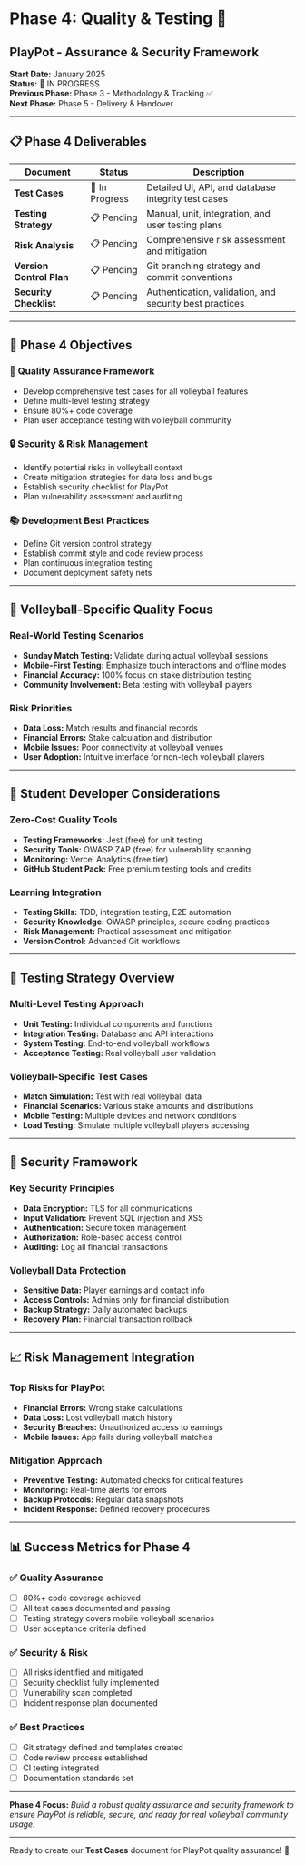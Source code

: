 # Phase 4: Quality & Testing 🧪
## PlayPot - Assurance & Security Framework

**Start Date:** January 2025  
**Status:** 🔄 IN PROGRESS  
**Previous Phase:** Phase 3 - Methodology & Tracking ✅  
**Next Phase:** Phase 5 - Delivery & Handover

---

## 📋 Phase 4 Deliverables

| Document | Status | Description |
|----------|--------|-------------|
| **Test Cases** | 🔄 In Progress | Detailed UI, API, and database integrity test cases |
| **Testing Strategy** | 📋 Pending | Manual, unit, integration, and user testing plans |
| **Risk Analysis** | 📋 Pending | Comprehensive risk assessment and mitigation |
| **Version Control Plan** | 📋 Pending | Git branching strategy and commit conventions |
| **Security Checklist** | 📋 Pending | Authentication, validation, and security best practices |

---

## 🎯 Phase 4 Objectives

### 🧪 **Quality Assurance Framework**
- Develop comprehensive test cases for all volleyball features
- Define multi-level testing strategy
- Ensure 80%+ code coverage
- Plan user acceptance testing with volleyball community

### 🔒 **Security & Risk Management**
- Identify potential risks in volleyball context
- Create mitigation strategies for data loss and bugs
- Establish security checklist for PlayPot
- Plan vulnerability assessment and auditing

### 📚 **Development Best Practices**
- Define Git version control strategy
- Establish commit style and code review process
- Plan continuous integration testing
- Document deployment safety nets

---

## 🏐 Volleyball-Specific Quality Focus

### **Real-World Testing Scenarios**
- **Sunday Match Testing:** Validate during actual volleyball sessions
- **Mobile-First Testing:** Emphasize touch interactions and offline modes
- **Financial Accuracy:** 100% focus on stake distribution testing
- **Community Involvement:** Beta testing with volleyball players

### **Risk Priorities**
- **Data Loss:** Match results and financial records
- **Financial Errors:** Stake calculation and distribution
- **Mobile Issues:** Poor connectivity at volleyball venues
- **User Adoption:** Intuitive interface for non-tech volleyball players

---

## 📱 Student Developer Considerations

### **Zero-Cost Quality Tools**
- **Testing Frameworks:** Jest (free) for unit testing
- **Security Tools:** OWASP ZAP (free) for vulnerability scanning
- **Monitoring:** Vercel Analytics (free tier)
- **GitHub Student Pack:** Free premium testing tools and credits

### **Learning Integration**
- **Testing Skills:** TDD, integration testing, E2E automation
- **Security Knowledge:** OWASP principles, secure coding practices
- **Risk Management:** Practical assessment and mitigation
- **Version Control:** Advanced Git workflows

---

## 🧪 Testing Strategy Overview

### **Multi-Level Testing Approach**
- **Unit Testing:** Individual components and functions
- **Integration Testing:** Database and API interactions
- **System Testing:** End-to-end volleyball workflows
- **Acceptance Testing:** Real volleyball user validation

### **Volleyball-Specific Test Cases**
- **Match Simulation:** Test with real volleyball data
- **Financial Scenarios:** Various stake amounts and distributions
- **Mobile Testing:** Multiple devices and network conditions
- **Load Testing:** Simulate multiple volleyball players accessing

---

## 🔐 Security Framework

### **Key Security Principles**
- **Data Encryption:** TLS for all communications
- **Input Validation:** Prevent SQL injection and XSS
- **Authentication:** Secure token management
- **Authorization:** Role-based access control
- **Auditing:** Log all financial transactions

### **Volleyball Data Protection**
- **Sensitive Data:** Player earnings and contact info
- **Access Controls:** Admins only for financial distribution
- **Backup Strategy:** Daily automated backups
- **Recovery Plan:** Financial transaction rollback

---

## 📈 Risk Management Integration

### **Top Risks for PlayPot**
- **Financial Errors:** Wrong stake calculations
- **Data Loss:** Lost volleyball match history
- **Security Breaches:** Unauthorized access to earnings
- **Mobile Issues:** App fails during volleyball matches

### **Mitigation Approach**
- **Preventive Testing:** Automated checks for critical features
- **Monitoring:** Real-time alerts for errors
- **Backup Protocols:** Regular data snapshots
- **Incident Response:** Defined recovery procedures

---

## 📊 Success Metrics for Phase 4

### ✅ **Quality Assurance**
- [ ] 80%+ code coverage achieved
- [ ] All test cases documented and passing
- [ ] Testing strategy covers mobile volleyball scenarios
- [ ] User acceptance criteria defined

### ✅ **Security & Risk**
- [ ] All risks identified and mitigated
- [ ] Security checklist fully implemented
- [ ] Vulnerability scan completed
- [ ] Incident response plan documented

### ✅ **Best Practices**
- [ ] Git strategy defined and templates created
- [ ] Code review process established
- [ ] CI testing integrated
- [ ] Documentation standards set

---

**Phase 4 Focus:** *Build a robust quality assurance and security framework to ensure PlayPot is reliable, secure, and ready for real volleyball community usage.*

---

Ready to create our **Test Cases** document for PlayPot quality assurance! 🧪 